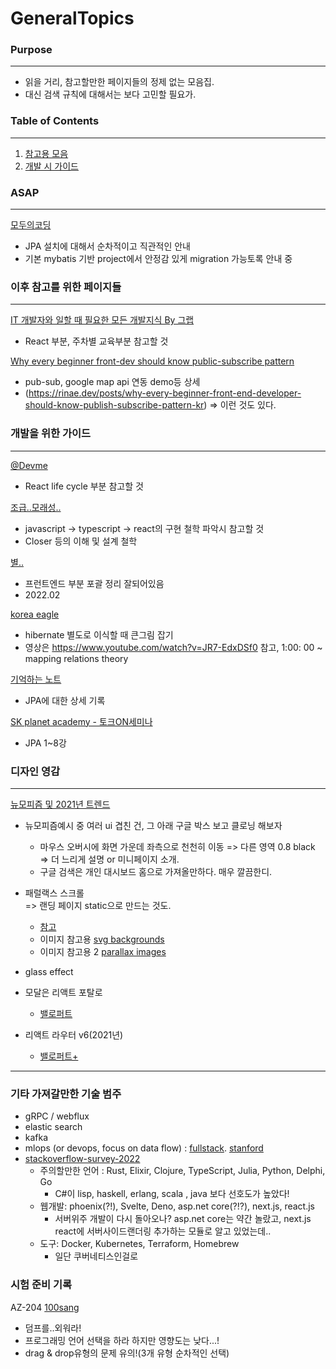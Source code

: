 # GeneralTopics
### Purpose
---
- 읽을 거리, 참고할만한 페이지들의 정제 없는 모음집.
- 대신 검색 규칙에 대해서는 보다 고민할 필요가.

### Table of Contents
---
1. [참고용 모음](#ToRead)
2. [개발 시 가이드](#Para1) 


### ASAP
---
[모두의코딩](https://goodteacher.tistory.com/363?category=880880)
- JPA 설치에 대해서 순차적이고 직관적인 안내
- 기본 mybatis 기반 project에서 안정감 있게 migration 가능토록 안내 중

### 이후 참고를 위한 페이지들 <a name = "ToRead"></a>
---
[IT 개발자와 일할 때 필요한 모든 개발지식 By 그랩](https://www.grabbing.me/IT-A-to-Z-By-1e1fbc981b7c4c03ac44943085ac8304)
- React 부분, 주차별 교육부분 참고할 것

[Why every beginner front-dev should know public-subscribe pattern](https://itnext.io/why-every-beginner-front-end-developer-should-know-publish-subscribe-pattern-72a12cd68d44)
- pub-sub, google map api 연동 demo등 상세
- (https://rinae.dev/posts/why-every-beginner-front-end-developer-should-know-publish-subscribe-pattern-kr) => 이런 것도 있다.



### 개발을 위한 가이드 <a name = "Para1"></a>
---
[@Devme](https://recoderr.tistory.com/48?category=917407) 
- React life cycle 부분 참고할 것

[조급..모래성..](https://taesan94.tistory.com/178?category=424721)
- javascript -> typescript -> react의 구현 철학 파악시 참고할 것
- Closer 등의 이해 및 설계 철학

[별..](https://byul91oh.tistory.com/343?category=1010243)
- 프런트엔드 부분 포괄 정리 잘되어있음
- 2022.02

[korea eagle](https://kogle.tistory.com/32)
- hibernate 별도로 이식할 때 큰그림 잡기
- 영상은 https://www.youtube.com/watch?v=JR7-EdxDSf0 참고, 1:00: 00 ~ mapping relations theory

[기억하는 노트](https://milenote.tistory.com/119)
- JPA에 대한 상세 기록

[SK planet academy - 토크ON세미나](https://www.youtube.com/watch?v=WfrSN9Z7MiA&list=PL9mhQYIlKEhfpMVndI23RwWTL9-VL-B7U)
- JPA 1~8강

### 디자인 영감 <a name = "Design"></a>
---
[뉴모피즘 및 2021년 트렌드](https://chaeyeon-chaeyeon.tistory.com/37)

- 뉴모피즘예시 중 여러 ui 겹친 건, 그 아래 구글 박스 보고 클로닝 해보자
  - 마우스 오버시에 화면 가운데 좌측으로 천천히 이동 => 다른 영역 0.8 black => 더 느리게 설명 or 미니페이지 소개. 
  - 구글 검색은 개인 대시보드 홈으로 가져올만하다. 매우 깔끔한디.
- 패럴랙스 스크롤   
  => 랜딩 페이지 static으로 만드는 것도. 
  - [참고](https://velog.io/@miiunii/HTMLCSS-parallax-scrolling-2-구현) 
  - 이미지 참고용 [svg backgrounds](https://www.svgbackgrounds.com)
  - 이미지 참고용 2 [parallax images](https://www.freepik.com)
- glass effect

- 모달은 리액트 포탈로
  - [밸로퍼트](https://velog.io/@velopert/react-portals)

- 리액트 라우터 v6(2021년) 
  - [밸로퍼트+](https://velog.io/@velopert/react-router-v6-tutorial)

---

### 기타 가져갈만한 기술 범주
- gRPC / webflux
- elastic search 
- kafka
- mlops (or devops, focus on data flow) : [fullstack](fullstackdeeplearning.com). [stanford](https://stanford-cs329s.github.io/)
- [stackoverflow-survey-2022](https://survey.stackoverflow.co/2022/)
  - 주의할만한 언어 : Rust, Elixir, Clojure, TypeScript, Julia, Python, Delphi, Go
    - C#이 lisp, haskell, erlang, scala , java 보다 선호도가 높았다!   
  - 웹개발: phoenix(?!), Svelte, Deno, asp.net core(?!?), next.js, react.js
    - 서버위주 개발이 다시 돌아오나? asp.net core는 약간 놀랐고, next.js react에 서버사이드랜더링 추가하는 모듈로 알고 있었는데.. 
  - 도구: Docker, Kubernetes, Terraform, Homebrew 
    - 일단 쿠버네티스인걸로
  
### 시험 준비 기록

AZ-204
[100sang](https://100sang.net/202)
- 덤프를..외워라!
- 프로그래밍 언어 선택을 하라 하지만 영향도는 낮다...!
- drag & drop유형의 문제 유의!(3개 유형 순차적인 선택)

